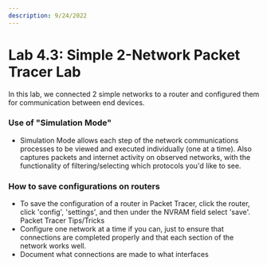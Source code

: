 ```yaml
---
description: 9/24/2022
---
```


# Lab 4.3: Simple 2-Network Packet Tracer Lab

In this lab, we connected 2 simple networks to a router and configured them for communication between end devices.

### Use of "Simulation Mode"

* Simulation Mode allows each step of the network communications processes to be viewed and executed individually (one at a time). Also captures packets and internet activity on observed networks, with the functionality of filtering/selecting which protocols you'd like to see.&#x20;

### How to save configurations on routers

* To save the configuration of a router in Packet Tracer, click the router, click 'config', 'settings', and then under the NVRAM field select 'save'. Packet Tracer Tips/Tricks
* Configure one network at a time if you can, just to ensure that connections are completed properly and that each section of the network works well.
* Document what connections are made to what interfaces
